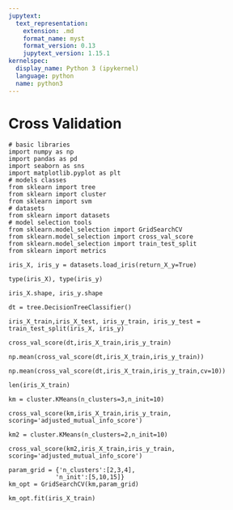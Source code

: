 ```yaml
---
jupytext:
  text_representation:
    extension: .md
    format_name: myst
    format_version: 0.13
    jupytext_version: 1.15.1
kernelspec:
  display_name: Python 3 (ipykernel)
  language: python
  name: python3
---
```


# Cross Validation

```{code-cell} ipython3
# basic libraries
import numpy as np
import pandas as pd
import seaborn as sns
import matplotlib.pyplot as plt
# models classes
from sklearn import tree
from sklearn import cluster
from sklearn import svm
# datasets
from sklearn import datasets
# model selection tools
from sklearn.model_selection import GridSearchCV
from sklearn.model_selection import cross_val_score
from sklearn.model_selection import train_test_split
from sklearn import metrics
```

```{code-cell} ipython3
iris_X, iris_y = datasets.load_iris(return_X_y=True)
```

```{code-cell} ipython3
type(iris_X), type(iris_y)
```

```{code-cell} ipython3
iris_X.shape, iris_y.shape
```

```{code-cell} ipython3
dt = tree.DecisionTreeClassifier()
```

```{code-cell} ipython3
iris_X_train,iris_X_test, iris_y_train, iris_y_test = train_test_split(iris_X, iris_y)
```

```{code-cell} ipython3
cross_val_score(dt,iris_X_train,iris_y_train)
```

```{code-cell} ipython3
np.mean(cross_val_score(dt,iris_X_train,iris_y_train))
```

```{code-cell} ipython3
np.mean(cross_val_score(dt,iris_X_train,iris_y_train,cv=10))
```

```{code-cell} ipython3
len(iris_X_train)
```

```{code-cell} ipython3
km = cluster.KMeans(n_clusters=3,n_init=10)
```

```{code-cell} ipython3
cross_val_score(km,iris_X_train,iris_y_train, scoring='adjusted_mutual_info_score')
```

```{code-cell} ipython3
km2 = cluster.KMeans(n_clusters=2,n_init=10)
```

```{code-cell} ipython3
cross_val_score(km2,iris_X_train,iris_y_train, scoring='adjusted_mutual_info_score')
```

```{code-cell} ipython3
param_grid = {'n_clusters':[2,3,4], 
             'n_init':[5,10,15]}
km_opt = GridSearchCV(km,param_grid)
```

```{code-cell} ipython3
km_opt.fit(iris_X_train)
```

```{code-cell} ipython3

```
